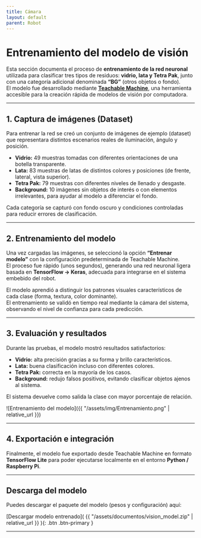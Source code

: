 ```yaml
---
title: Cámara
layout: default
parent: Robot
---
```


# Entrenamiento del modelo de visión

Esta sección documenta el proceso de **entrenamiento de la red neuronal** utilizada para clasificar tres tipos de residuos: **vidrio, lata y Tetra Pak**, junto con una categoría adicional denominada **“BG”** (otros objetos o fondo).  
El modelo fue desarrollado mediante **[Teachable Machine](https://teachablemachine.withgoogle.com/)**, una herramienta accesible para la creación rápida de modelos de visión por computadora.

---

## 1. Captura de imágenes (Dataset)

Para entrenar la red se creó un conjunto de imágenes de ejemplo (dataset) que representara distintos escenarios reales de iluminación, ángulo y posición.

- **Vidrio:** 49 muestras tomadas con diferentes orientaciones de una botella transparente.  
- **Lata:** 83 muestras de latas de distintos colores y posiciones (de frente, lateral, vista superior).  
- **Tetra Pak:** 79 muestras con diferentes niveles de llenado y desgaste.  
- **Background:** 10 imágenes sin objetos de interés o con elementos irrelevantes, para ayudar al modelo a diferenciar el fondo.

Cada categoría se capturó con fondo oscuro y condiciones controladas para reducir errores de clasificación.  

---

## 2. Entrenamiento del modelo

Una vez cargadas las imágenes, se seleccionó la opción **“Entrenar modelo”** con la configuración predeterminada de Teachable Machine.  
El proceso fue rápido (unos segundos), generando una red neuronal ligera basada en **TensorFlow -> Keras**, adecuada para integrarse en el sistema embebido del robot.

El modelo aprendió a distinguir los patrones visuales característicos de cada clase (forma, textura, color dominante).  
El entrenamiento se validó en tiempo real mediante la cámara del sistema, observando el nivel de confianza para cada predicción.

---

## 3. Evaluación y resultados

Durante las pruebas, el modelo mostró resultados satisfactorios:

- **Vidrio:** alta precisión gracias a su forma y brillo característicos.  
- **Lata:** buena clasificación incluso con diferentes colores.  
- **Tetra Pak:** correcta en la mayoría de los casos.  
- **Background:** redujo falsos positivos, evitando clasificar objetos ajenos al sistema.

El sistema devuelve como salida la clase con mayor porcentaje de relación.

![Entrenamiento del modelo]({{ "/assets/img/Entrenamiento.png" | relative_url }})


---

## 4. Exportación e integración

Finalmente, el modelo fue exportado desde Teachable Machine en formato **TensorFlow Lite** para poder ejecutarse localmente en el entorno **Python / Raspberry Pi**. 

---

## Descarga del modelo

Puedes descargar el paquete del modelo (pesos y configuración) aquí:

[Descargar modelo entrenado]( {{ "/assets/documentos/vision_model.zip" | relative_url }} ){: .btn .btn-primary }

---
